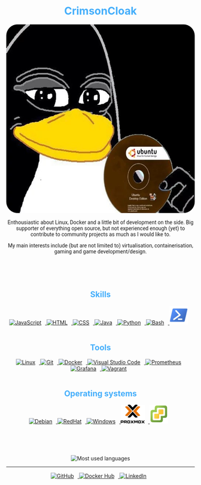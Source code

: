 
<div align="center">      
<h1 style="color: #44AEFB;"> CrimsonCloak </h1>

<img src="img/SmugTuxUbuntu.jpg" 
        alt="Smug Tux holding Ubuntu installation CD" style="border-radius:30px" />
        <br>
<p style="font-family: Roboto, cursive">
Enthousiastic about Linux, Docker and a little bit of development on the side. Big supporter of everything open source, but not experienced enough (yet) to contribute to community projects as much as I would like to.


</p>
<p style="font-family: Roboto, cursive">
My main interests include (but are not limited to) virtualisation, containerisation, gaming and game development/design.
</p>
<br>
<br>  
<br>
</div>
<!-- Skills and tools -->
<div align="center">
<h2 style="color: #44AEFB">Skills</h2>
  <a href="https://developer.mozilla.org/en-US/docs/Web/JavaScript" target="_blank" rel="noreferrer">
      <img  alt="JavaScript" height="50px" style="padding-right:10px;" src="https://cdn.jsdelivr.net/gh/devicons/devicon/icons/javascript/javascript-plain.svg"/>
  </a>

  <a href="https://developer.mozilla.org/en-US/docs/Web/HTML" target="_blank" rel="noreferrer">
      <img  alt="HTML" height="50px" style="padding-right:10px;" src="https://cdn.jsdelivr.net/gh/devicons/devicon/icons/html5/html5-original.svg"/>
  </a>
  <a href="https://developer.mozilla.org/en-US/docs/Web/CSS" target="_blank" rel="noreferrer">
      <img  alt="CSS" height="50px" style="padding-right:10px;" src="https://cdn.jsdelivr.net/gh/devicons/devicon/icons/css3/css3-original.svg"/>
  </a>
  <a href="https://www.java.com/en/" target="_blank" rel="noreferrer">
      <img  alt="Java" height="50px" style="padding-right:10px;" src="https://cdn.jsdelivr.net/gh/devicons/devicon/icons/java/java-original.svg"/>
  </a>    
  <a href="https://www.python.org/" target="_blank" rel="noreferrer">
      <img  alt="Python" height="50px" style="padding-right:10px;" src="https://cdn.jsdelivr.net/gh/devicons/devicon/icons/python/python-original.svg"/>
  </a>

  <a href="https://www.gnu.org/software/bash/manual/bash.html" target="_blank" rel="noreferrer">
      <img  alt="Bash" height="50px" style="padding-right:10px;" src="https://cdn.jsdelivr.net/gh/devicons/devicon/icons/bash/bash-plain.svg"/>
  </a>

  <a href="https://learn.microsoft.com/en-us/powershell/scripting/overview?view=powershell-7.3" target="_blank" rel="noreferrer">
      <img  alt="Powershell" height="50px" style="padding-right:10px;" src="img/Powershell.jpg"/>
  </a>
</div>
<br>




<div align="center">
 <h2 style="color: #44AEFB">Tools</h2>
  <a href="https://tldp.org/index.html" target="_blank" rel="noreferrer">
      <img  alt="Linux" height="50px" style="padding-right:10px;" src="https://cdn.jsdelivr.net/gh/devicons/devicon/icons/linux/linux-original.svg"/> 
  </a>

   <a href="https://git-scm.com/" target="_blank" rel="noreferrer">
      <img  alt="Git" height="50px" style="padding-right:10px;" src="https://cdn.jsdelivr.net/gh/devicons/devicon/icons/git/git-original.svg"/>
  </a>
  <a href="https://www.docker.com/" target="_blank" rel="noreferrer">
      <img  alt="Docker" height="50px" style="padding-right:10px;" src="https://cdn.jsdelivr.net/gh/devicons/devicon/icons/docker/docker-plain.svg"/>
  </a>
  <a href="https://code.visualstudio.com/" target="_blank" rel="noreferrer">
      <img  alt="Visual Studio Code" height="50px" style="padding-right:10px;"src="https://cdn.jsdelivr.net/gh/devicons/devicon/icons/vscode/vscode-original.svg"/>
  </a>
  <a href="https://prometheus.io/" target="_blank" rel="noreferrer">
      <img  alt="Prometheus" height="50px" style="padding-right:10px;" src="https://cdn.jsdelivr.net/gh/devicons/devicon/icons/prometheus/prometheus-original.svg"/> 
  </a>
  <a href="https://grafana.com/" target="_blank" rel="noreferrer">
      <img  alt="Grafana" height="50px" style="padding-right:10px;" src="https://cdn.jsdelivr.net/gh/devicons/devicon/icons/grafana/grafana-original.svg"/> 
  </a>

  <a href="https://www.vagrantup.com/" target="_blank" rel="noreferrer">
      <img  alt="Vagrant" height="50px" style="padding-right:10px;" src="https://cdn.jsdelivr.net/gh/devicons/devicon/icons/vagrant/vagrant-original.svg"/> 
  </a>
  </div>
<br>



 
<div align="center">

 <h2 style="color: #44AEFB">Operating systems</h2>
  <a href="https://www.debian.org/index.en.html" target="_blank" rel="noreferrer">
      <img  alt="Debian" height="50px" style="padding-right:10px;" src="https://cdn.jsdelivr.net/gh/devicons/devicon/icons/debian/debian-original.svg"/> 
  </a>

  <a href="https://www.redhat.com/en" target="_blank" rel="noreferrer">
      <img  alt="RedHat" height="50px" style="padding-right:10px;" src="https://cdn.jsdelivr.net/gh/devicons/devicon/icons/redhat/redhat-original.svg"/> 
  </a>

  <a href="https://www.microsoft.com/en-us/windows" target="_blank" rel="noreferrer">
      <img  alt="Windows" height="50px" style="padding-right:10px;" src="https://cdn.jsdelivr.net/gh/devicons/devicon/icons/windows8/windows8-original.svg"/> 
  </a>    

 <a href="https://www.proxmox.com/" target="_blank" rel="noreferrer">
      <img  alt="Proxmox" height="50px" style="padding-right:10px;" src="img/Proxmox.png"/> 
  </a>      
  <a href="https://www.vmware.com/be.html" target="_blank" rel="noreferrer">
      <img  alt="VMware ESXi" height="50px" style="padding-right:10px;" src="img/VMware_ESXi.png"/> 
  </a> 
  </div>

<br>
<br>         
<br>
<br>
<!-- Languages stats-->

<div align="center">

![Most used languages](https://github-readme-stats.vercel.app/api/top-langs/?username=CrimsonCloak&show_icons=true&theme=algolia&border_radius=20)

</div>

---
<!-- footer -->
<div class="footer" align="center" style="margin:15px;">
    <a href="https://github.com/CrimsonCloak" target="_blank">
        <img  style="margin:0 10px 10px 0;" src="https://cdn.jsdelivr.net/gh/devicons/devicon/icons/github/github-original.svg" alt="GitHub" width="40px"/>
    </a>
    <a href="https://hub.docker.com/u/aleksandur24" target="_blank">
        <img  style="margin:0 10px 10px 0;" src="https://cdn.jsdelivr.net/gh/devicons/devicon/icons/docker/docker-original.svg" alt="Docker Hub" width="40px"/>
    </a>
    <a href="https://www.linkedin.com/in/alexander-veldeman-28456723b" target="_blank">
        <img  style="margin:0 10px 10px 0;" src="https://cdn.jsdelivr.net/gh/devicons/devicon/icons/linkedin/linkedin-original.svg" alt="LinkedIn" width="40px"/>
    </a>
</div>   

          

<!-- https://devicon.dev/ -->